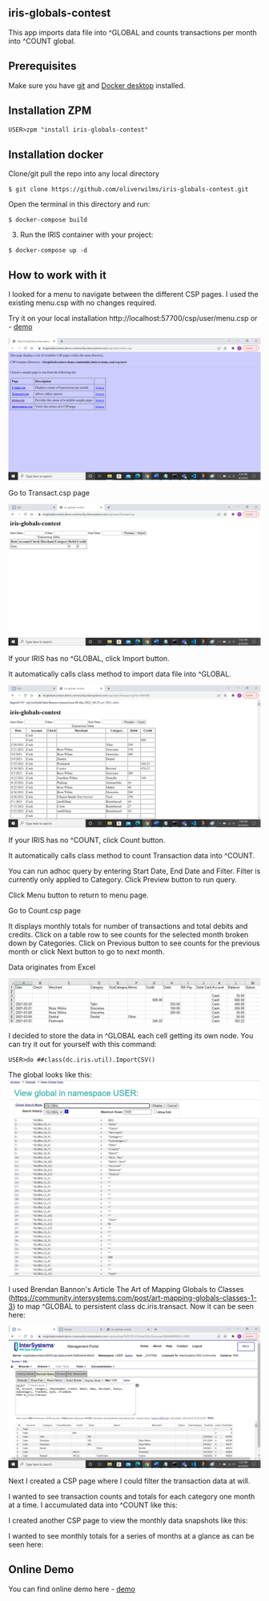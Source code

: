 ## iris-globals-contest
This app imports data file into ^GLOBAL and counts transactions per month into ^COUNT global.

## Prerequisites
Make sure you have [git](https://git-scm.com/book/en/v2/Getting-Started-Installing-Git) and [Docker desktop](https://www.docker.com/products/docker-desktop) installed.


## Installation ZPM

```
USER>zpm "install iris-globals-contest"
```

## Installation docker

Clone/git pull the repo into any local directory

```
$ git clone https://github.com/oliverwilms/iris-globals-contest.git
```

Open the terminal in this directory and run:

```
$ docker-compose build
```

3. Run the IRIS container with your project:

```
$ docker-compose up -d
```

## How to work with it

I looked for a menu to navigate between the different CSP pages. I used the existing menu.csp with no changes required.

Try it on your local installation http://localhost:57700/csp/user/menu.csp or - [demo](https://irisglobalscontest.demo.community.intersystems.com/csp/user/menu.csp)

![screenshot](https://github.com/oliverwilms/bilder/blob/main/iris-globals-contest_menu.png)

Go to Transact.csp page

![screenshot](https://github.com/oliverwilms/bilder/blob/main/iris-globals-contest_transact.png)

If your IRIS has no ^GLOBAL, click Import button.

It automatically calls class method to import data file into ^GLOBAL.

![screenshot](https://github.com/oliverwilms/bilder/blob/main/iris-globals-contest_transact_after_Import.png)

If your IRIS has no ^COUNT, click Count button.

It automatically calls class method to count Transaction data into ^COUNT.

You can run adhoc query by entering Start Date, End Date and Filter. Filter is currently only applied to Category. Click Preview button to run query.

Click Menu button to return to menu page.

Go to Count.csp page

It displays monthly totals for number of transactions and total debits and credits. Click on a table row to see counts for the selected month broken down by Categories. Click on Previous button to see counts for the previous month or click Next button to go to next month.

Data originates from Excel

![screenshot](https://github.com/oliverwilms/bilder/blob/main/Capture_Excel.JPG)

I decided to store the data in ^GLOBAL each cell getting its own node. You can try it out for yourself with this command:
```
USER>do ##class(dc.iris.util).ImportCSV()
```

The global looks like this:
![screenshot](https://github.com/oliverwilms/bilder/blob/main/Capture_GLOBAL.JPG)

I used Brendan Bannon's Article The Art of Mapping Globals to Classes (https://community.intersystems.com/post/art-mapping-globals-classes-1-3) to map ^GLOBAL to persistent class dc.iris.transact. Now it can be seen here:

![screenshot](https://github.com/oliverwilms/bilder/blob/main/iris-globals-contest_SQL.png)

Next I created a CSP page where I could filter the transaction data at will.

I wanted to see transaction counts and totals for each category one month at a time. I accumulated data into ^COUNT like this:

I created another CSP page to view the monthly data snapshots like this:

I wanted to see monthly totals for a series of months at a glance as can be seen here:

## Online Demo
You can find online demo here - [demo](https://irisglobalscontest.demo.community.intersystems.com/csp/user/menu.csp)

